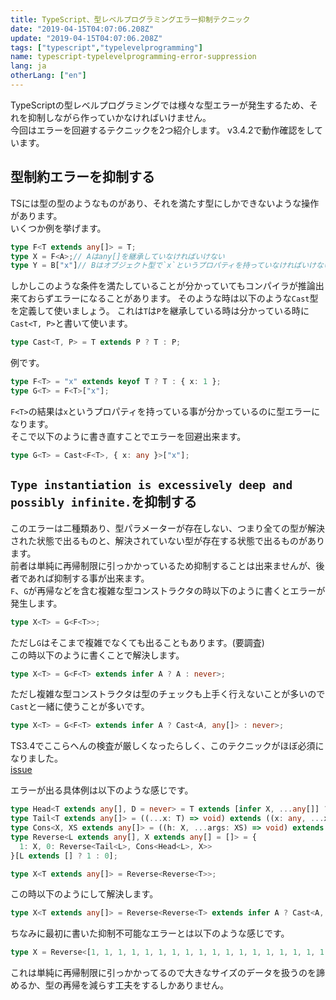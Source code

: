 ```yaml
---
title: TypeScript、型レベルプログラミングエラー抑制テクニック
date: "2019-04-15T04:07:06.208Z"
update: "2019-04-15T04:07:06.208Z"
tags: ["typescript","typelevelprogramming"]
name: typescript-typelevelprogramming-error-suppression
lang: ja
otherLang: ["en"]
---
```


TypeScriptの型レベルプログラミングでは様々な型エラーが発生するため、それを抑制しながら作っていかなければいけません。  
今回はエラーを回避するテクニックを2つ紹介します。
v3.4.2で動作確認をしています。


## 型制約エラーを抑制する
TSには型の型のようなものがあり、それを満たす型にしかできないような操作があります。  
いくつか例を挙げます。

```ts
type F<T extends any[]> = T;
type X = F<A>;// Aはany[]を継承していなければいけない
type Y = B["x"]// Bはオブジェクト型で`x`というプロパティを持っていなければいけない
```

しかしこのような条件を満たしていることが分かっていてもコンパイラが推論出来ておらずエラーになることがあります。
そのような時は以下のような`Cast`型を定義して使いましょう。
これは`T`は`P`を継承している時は分かっている時に`Cast<T, P>`と書いて使います。

```ts
type Cast<T, P> = T extends P ? T : P;
```

例です。

```ts
type F<T> = "x" extends keyof T ? T : { x: 1 };
type G<T> = F<T>["x"];
```

`F<T>`の結果は`x`というプロパティを持っている事が分かっているのに型エラーになります。  
そこで以下のように書き直すことでエラーを回避出来ます。  


```ts
type G<T> = Cast<F<T>, { x: any }>["x"];
```

## `Type instantiation is excessively deep and possibly infinite.`を抑制する
このエラーは二種類あり、型パラメーターが存在しない、つまり全ての型が解決された状態で出るものと、解決されていない型が存在する状態で出るものがあります。  
前者は単純に再帰制限に引っかかっているため抑制することは出来ませんが、後者であれば抑制する事が出来ます。  
`F`、`G`が再帰などを含む複雑な型コンストラクタの時以下のように書くとエラーが発生します。

```ts
type X<T> = G<F<T>>;
```

ただし`G`はそこまで複雑でなくても出ることもあります。(要調査)  
この時以下のように書くことで解決します。

```ts
type X<T> = G<F<T> extends infer A ? A : never>;
```

ただし複雑な型コンストラクタは型のチェックも上手く行えないことが多いので`Cast`と一緒に使うことが多いです。

```ts
type X<T> = G<F<T> extends infer A ? Cast<A, any[]> : never>;
```

TS3.4でここらへんの検査が厳しくなったらしく、このテクニックがほぼ必須になりました。  
[issue](https://github.com/Microsoft/TypeScript/issues/30188)

エラーが出る具体例は以下のような感じです。

```ts
type Head<T extends any[], D = never> = T extends [infer X, ...any[]] ? X : D;
type Tail<T extends any[]> = ((...x: T) => void) extends ((x: any, ...xs: infer XS) => void) ? XS : never
type Cons<X, XS extends any[]> = ((h: X, ...args: XS) => void) extends ((...args: infer R) => void) ? R : [];
type Reverse<L extends any[], X extends any[] = []> = {
  1: X, 0: Reverse<Tail<L>, Cons<Head<L>, X>>
}[L extends [] ? 1 : 0];

type X<T extends any[]> = Reverse<Reverse<T>>;
```

この時以下のようにして解決します。

```ts
type X<T extends any[]> = Reverse<Reverse<T> extends infer A ? Cast<A, any[]> : never>;
```

ちなみに最初に書いた抑制不可能なエラーとは以下のような感じです。

```ts
type X = Reverse<[1, 1, 1, 1, 1, 1, 1, 1, 1, 1, 1, 1, 1, 1, 1, 1, 1, 1, 1, 1, 1, 1, 1, 1, 1, 1, 1, 1, 1, 1, 1, 1, 1, 1, 1, 1, 1, 1, 1, 1, 1, 1, 1, 1]>;
```

これは単純に再帰制限に引っかかってるので大きなサイズのデータを扱うのを諦めるか、型の再帰を減らす工夫をするしかありません。  